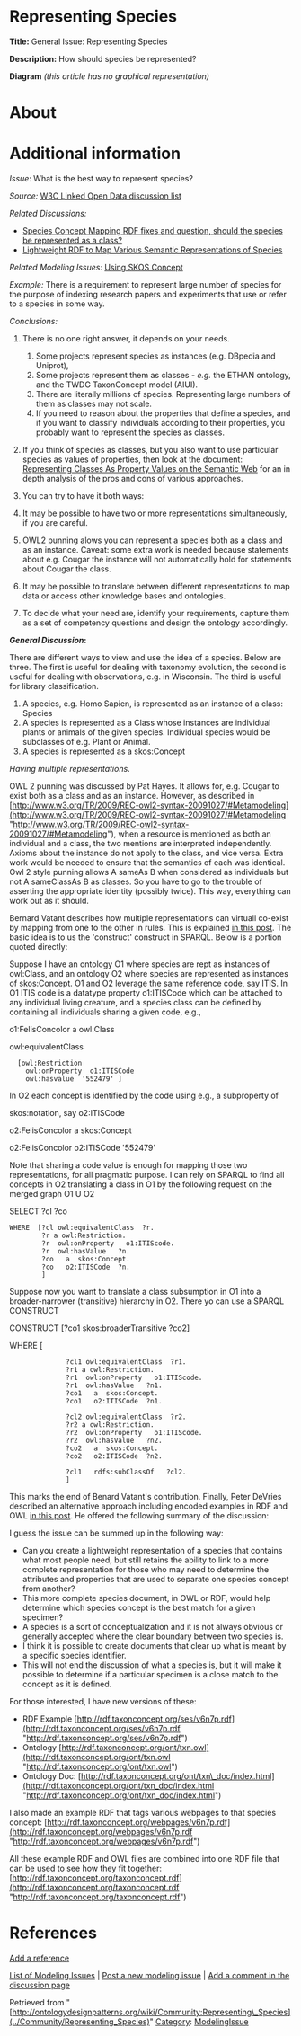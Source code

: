 #  Representing Species


__Title:__ General Issue: Representing Species


__Description:__ How should species be represented? 


__Diagram__
_(this article has no graphical representation)_



#  About


  




#  Additional information


_Issue_: What is the best way to represent species?


_Source:_ [W3C Linked Open Data discussion list](http://lists.w3.org/Archives/Public/public-lod/ "http://lists.w3.org/Archives/Public/public-lod/")


_Related Discussions:_



* [Species Concept Mapping RDF fixes and question, should the species be represented as a class?](http://lists.w3.org/Archives/Public/public-lod/2009Dec/0015.html "http://lists.w3.org/Archives/Public/public-lod/2009Dec/0015.html")
* [Lightweight RDF to Map Various Semantic Representations of Species](http://lists.w3.org/Archives/Public/public-lod/2009Nov/0176.html "http://lists.w3.org/Archives/Public/public-lod/2009Nov/0176.html")


_Related Modeling Issues:_ [Using SKOS Concept](../Community/Using_SKOS_Concept "Community:Using SKOS Concept")


_Example:_ There is a requirement to represent large number of species for the purpose of indexing research papers and experiments that use or refer to a species in some way.


_Conclusions:_



1. There is no one right answer, it depends on your needs.
	1. Some projects represent species as instances (e.g. DBpedia and Uniprot),
	2. Some projects represent them as classes - _e.g._ the ETHAN ontology, and the TWDG TaxonConcept model (AIUI).
	3. There are literally millions of species. Representing large numbers of them as classes may not scale.
	4. If you need to reason about the properties that define a species, and if you want to classify individuals according to their properties, you probably want to represent the species as classes.
2. If you think of species as classes, but you also want to use particular species as values of properties, then look at the document: [Representing Classes As Property Values on the Semantic Web](http://www.w3.org/TR/swbp-classes-as-values/ "http://www.w3.org/TR/swbp-classes-as-values/") for an in depth analysis of the pros and cons of various approaches.
3. You can try to have it both ways:


1. It may be possible to have two or more representations simultaneously, if you are careful.
2. OWL2 punning alows you can represent a species both as a class and as an instance. Caveat: some extra work is needed because statements about e.g. Cougar the instance will not automatically hold for statements about Cougar the class.
3. It may be possible to translate between different representations to map data or access other knowledge bases and ontologies.


1. To decide what your need are, identify your requirements, capture them as a set of competency questions and design the ontology accordingly.


___General Discussion_:__


There are different ways to view and use the idea of a species. Below are three. The first is useful for dealing with taxonomy evolution, the second is useful for dealing with observations, e.g. in Wisconsin. The third is useful for library classification.



1. A species, e.g. Homo Sapien, is represented as an instance of a class: Species
2. A species is represented as a Class whose instances are individual plants or animals of the given species. Individual species would be subclasses of e.g. Plant or Animal.
3. A species is represented as a skos:Concept


_Having multiple representations_.


OWL 2 punning was discussed by Pat Hayes. It allows for, e.g. Cougar to exist both as a class and as an instance. However, as described in [http://www.w3.org/TR/2009/REC-owl2-syntax-20091027/#Metamodeling](http://www.w3.org/TR/2009/REC-owl2-syntax-20091027/#Metamodeling "http://www.w3.org/TR/2009/REC-owl2-syntax-20091027/#Metamodeling"), when a resource is mentioned as both an individual and a class, the two mentions are interpreted independently. Axioms about the instance do not apply to the class, and vice versa. Extra work would be needed to ensure that the semantics of each was identical. Owl 2 style punning allows A sameAs B when considered as individuals but not A sameClassAs B as classes. So you have to go to the trouble of asserting the appropriate identity (possibly twice). This way, everything can work out as it should.


Bernard Vatant describes how multiple representations can virtuall co-exist by mapping from one to the other in rules. This is explained [in this post](http://lists.w3.org/Archives/Public/public-lod/2009Dec/0069.html "http://lists.w3.org/Archives/Public/public-lod/2009Dec/0069.html"). The basic idea is to us the 'construct' construct in SPARQL. Below is a portion quoted directly:


  

Suppose I have an ontology O1 where species are rept as instances of owl:Class, and an ontology O2 where species are represented as instances of skos:Concept. O1 and O2 leverage the same reference code, say ITIS. In O1 ITIS code is a datatype property o1:ITISCode which can be attached to any individual living creature, and a species class can be defined by containing all individuals sharing a given code, e.g.,


  

o1:FelisConcolor a owl:Class


owl:equivalentClass




```
  [owl:Restriction
    owl:onProperty  o1:ITISCode
    owl:hasvalue  '552479' ]

```

In O2 each concept is identified by the code using e.g., a subproperty of


skos:notation, say o2:ITISCode


  

o2:FelisConcolor a skos:Concept


o2:FelisConcolor o2:ITISCode '552479'


  

Note that sharing a code value is enough for mapping those two representations, for all pragmatic purpose. I can rely on SPARQL to find all concepts in O2 translating a class in O1 by the following request on the merged graph O1 U O2


  

SELECT ?cl ?co




```
WHERE  [?cl owl:equivalentClass  ?r.
        ?r a owl:Restriction.
        ?r  owl:onProperty   o1:ITIScode.
        ?r  owl:hasValue   ?n.
        ?co   a  skos:Concept.
        ?co   o2:ITISCode  ?n.
        ]

```

Suppose now you want to translate a class subsumption in O1 into a broader-narrower (transitive) hierarchy in O2. There yo can use a SPARQL CONSTRUCT


  

CONSTRUCT [?co1 skos:broaderTransitive ?co2]


  

WHERE [




```
              ?cl1 owl:equivalentClass  ?r1.
              ?r1 a owl:Restriction.
              ?r1  owl:onProperty   o1:ITIScode.
              ?r1  owl:hasValue   ?n1.
              ?co1   a  skos:Concept.
              ?co1   o2:ITISCode  ?n1.

```


```
              ?cl2 owl:equivalentClass  ?r2.
              ?r2 a owl:Restriction.
              ?r2  owl:onProperty   o1:ITIScode.
              ?r2  owl:hasValue   ?n2.
              ?co2   a  skos:Concept.
              ?co2   o2:ITISCode  ?n2.

```


```
              ?cl1   rdfs:subClassOf   ?cl2.
              ]

```

This marks the end of Benard Vatant's contribution. Finally, Peter DeVries described an alternative approach including encoded examples in RDF and OWL [in this post](http://lists.w3.org/Archives/Public/public-lod/2009Dec/0049.html "http://lists.w3.org/Archives/Public/public-lod/2009Dec/0049.html"). He offered the following summary of the discussion: 


I guess the issue can be summed up in the following way:



* Can you create a lightweight representation of a species that contains what most people need, but still retains the ability to link to a more complete representation for those who may need to determine the attributes and properties that are used to separate one species concept from another?
* This more complete species document, in OWL or RDF, would help determine which species concept is the best match for a given specimen?
* A species is a sort of conceptualization and it is not always obvious or generally accepted where the clear boundary between two species is.
* I think it is possible to create documents that clear up what is meant by a specific species identifier.
* This will not end the discussion of what a species is, but it will make it possible to determine if a particular specimen is a close match to the concept as it is defined.


For those interested, I have new versions of these:



* RDF Example [http://rdf.taxonconcept.org/ses/v6n7p.rdf](http://rdf.taxonconcept.org/ses/v6n7p.rdf "http://rdf.taxonconcept.org/ses/v6n7p.rdf")
* Ontology [http://rdf.taxonconcept.org/ont/txn.owl](http://rdf.taxonconcept.org/ont/txn.owl "http://rdf.taxonconcept.org/ont/txn.owl")
* Ontology Doc: [http://rdf.taxonconcept.org/ont/txn\_doc/index.html](http://rdf.taxonconcept.org/ont/txn_doc/index.html "http://rdf.taxonconcept.org/ont/txn_doc/index.html")


I also made an example RDF that tags various webpages to that species concept: [http://rdf.taxonconcept.org/webpages/v6n7p.rdf](http://rdf.taxonconcept.org/webpages/v6n7p.rdf "http://rdf.taxonconcept.org/webpages/v6n7p.rdf")


All these example RDF and OWL files are combined into one RDF file that can be used to see how they fit together: [http://rdf.taxonconcept.org/taxonconcept.rdf](http://rdf.taxonconcept.org/taxonconcept.rdf "http://rdf.taxonconcept.org/taxonconcept.rdf")



#  References


[Add a reference](index.php@title=Odp%253AAdd_reference&subject=Community%253ARepresenting+Species.html "http://ontologydesignpatterns.org/wiki/index.php?title=Odp:Add_reference&subject=Community%3ARepresenting+Species")


  




 [List of Modeling Issues](../Community/Main "Community:Main") | [Post a new modeling issue](../Community/PostModelingIssue "Community:PostModelingIssue") | [Add a comment in the discussion page](index.php@title=Odp%253AAdd_comment&target=Community_talk%253ARepresenting_Species.html#New_comment "http://ontologydesignpatterns.org/wiki/index.php?title=Odp:Add_comment&target=Community_talk:Representing_Species#New_comment")


Retrieved from "[http://ontologydesignpatterns.org/wiki/Community:Representing\_Species](../Community/Representing_Species)"
 [Category](http://ontologydesignpatterns.org/wiki/Special:Categories "Special:Categories"): [ModelingIssue](../Category/ModelingIssue "Category:ModelingIssue")